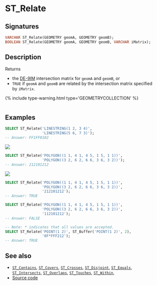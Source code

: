 # ST_Relate

## Signatures

```sql
VARCHAR ST_Relate(GEOMETRY geomA, GEOMETRY geomB);
BOOLEAN ST_Relate(GEOMETRY geomA, GEOMETRY geomB, VARCHAR iMatrix);
```

## Description

Returns

* the [DE-9IM][] intersection matrix for `geomA` and `geomB`, or
* `TRUE` if `geomA` and `geomB` are related by the intersection matrix specified by `iMatrix`.

{% include type-warning.html type='GEOMETRYCOLLECTION' %}

```{include} sfs-1-2-1.md
```

## Examples

```sql
SELECT ST_Relate('LINESTRING(1 2, 3 4)',
                 'LINESTRING(5 6, 7 3)');
-- Answer: FF1FF0102
```

<img class="displayed" src="../ST_Relate_1.png"/>

```sql
SELECT ST_Relate('POLYGON((1 1, 4 1, 4 5, 1 5, 1 1))',
                 'POLYGON((3 2, 6 2, 6 6, 3 6, 3 2))');
-- Answer: 212101212
```

<img class="displayed" src="../ST_Relate_2.png"/>

```sql
SELECT ST_Relate('POLYGON((1 1, 4 1, 4 5, 1 5, 1 1))',
                 'POLYGON((3 2, 6 2, 6 6, 3 6, 3 2))',
                 '212101212');
-- Answer: TRUE

SELECT ST_Relate('POLYGON((1 1, 4 1, 4 5, 1 5, 1 1))',
                 'POLYGON((3 2, 6 2, 6 6, 3 6, 3 2))',
                 '112101212');
-- Answer: FALSE

-- Note: * indicates that all values are accepted.
SELECT ST_Relate('POINT(1 2)', ST_Buffer('POINT(1 2)', 2),
                 '0F*FFF212');
-- Answer: TRUE
```

## See also

* [`ST_Contains`](../ST_Contains), [`ST_Covers`](../ST_Covers), [`ST_Crosses`](../ST_Crosses), [`ST_Disjoint`](../ST_Disjoint),
 [`ST_Equals`](../ST_Equals), [`ST_Intersects`](../ST_Intersects),
 [`ST_Overlaps`](../ST_Overlaps), [`ST_Touches`](../ST_Touches),
 [`ST_Within`](../ST_Within),
* <a href="https://github.com/orbisgis/h2gis/blob/master/h2gis-functions/src/main/java/org/h2gis/functions/spatial/predicates/ST_Relate.java" target="_blank">Source code</a>

[DE-9IM]: http://en.wikipedia.org/wiki/DE-9IM
